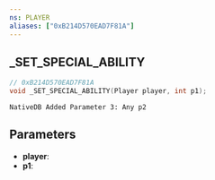 ```yaml
---
ns: PLAYER
aliases: ["0xB214D570EAD7F81A"]
---
```

## _SET_SPECIAL_ABILITY

```c
// 0xB214D570EAD7F81A
void _SET_SPECIAL_ABILITY(Player player, int p1);
```

```
NativeDB Added Parameter 3: Any p2
```

## Parameters
* **player**: 
* **p1**: 

